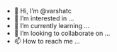 - 👋 Hi, I’m @varshatc
- 👀 I’m interested in ...
- 🌱 I’m currently learning ...
- 💞️ I’m looking to collaborate on ...
- 📫 How to reach me ...

<!---
varshatc/varshatc is a ✨ special ✨ repository because its `README.md` (this file) appears on your GitHub profile.
You can click the Preview link to take a look at your changes.
--->
